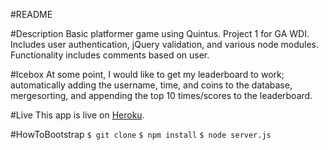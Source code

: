 #README

#Description
Basic platformer game using Quintus.  Project 1 for GA WDI.  Includes user authentication, jQuery validation, and various node modules.  Functionality includes comments based on user.

#Icebox
At some point, I would like to get my leaderboard to work; automatically adding the username, time, and coins to the database, mergesorting, and appending the top 10 times/scores to the leaderboard.

#Live
This app is live on <a href="https://sbelser-platformer.herokuapp.com/">Heroku</a>.

#HowToBootstrap
```$ git clone```
```$ npm install```
```$ node server.js```